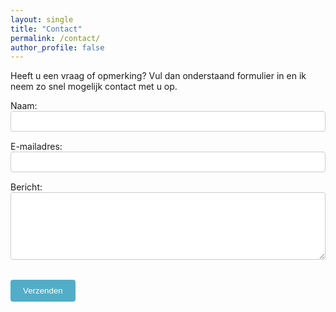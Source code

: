 ```yaml
---
layout: single
title: "Contact"
permalink: /contact/
author_profile: false
---
```


Heeft u een vraag of opmerking? Vul dan onderstaand formulier in en ik neem zo snel mogelijk contact met u op.

<form id="contact-form" action="https://formspree.io/f/mwpqzjab" method="POST">
  <div style="margin-bottom: 15px;">
    <label for="name">Naam:</label><br>
    <input type="text" id="name" name="name" required style="width: 100%; padding: 8px; border: 1px solid #ccc; border-radius: 4px;">
  </div>
  
  <div style="margin-bottom: 15px;">
    <label for="email">E-mailadres:</label><br>
    <input type="email" id="email" name="_replyto" required style="width: 100%; padding: 8px; border: 1px solid #ccc; border-radius: 4px;">
  </div>
  
  <div style="margin-bottom: 15px;">
    <label for="message">Bericht:</label><br>
    <textarea id="message" name="message" required rows="6" style="width: 100%; padding: 8px; border: 1px solid #ccc; border-radius: 4px;"></textarea>
  </div>
  
  <div class="g-recaptcha" data-sitekey="6Lc_wKcrAAAAAGS4J2TW9abGVOnWULJVI71k81CF"></div>
  <br>
  
  <div>
    <button id="submit-button" type="submit" style="padding: 10px 20px; border: none; background-color: #52adc8; color: white; cursor: pointer; border-radius: 4px;">Verzenden</button>
  </div>
</form>

<script src="https://www.google.com/recaptcha/api.js" async defer></script>

<script>
window.addEventListener("load", function() {
  const form = document.getElementById('contact-form');
  form.addEventListener("submit", function(e) {
    e.preventDefault();
    const data = new FormData(form);
    const action = e.target.action;
    const submitButton = document.getElementById('submit-button');
    
    // Visuele feedback
    submitButton.disabled = true;
    submitButton.innerText = "Bezig met verzenden...";

    fetch(action, {
      method: 'POST',
      body: data,
      headers: {
          'Accept': 'application/json'
      }
    }).then(response => {
      if (response.ok) {
        // Succes! Stuur door naar de bedankpagina.
        window.location.href = '/bedankt/';
      } else {
        response.json().then(data => {
          if (Object.hasOwn(data, 'errors')) {
            // Specifieke foutmelding van Formspree, vaak "reCAPTCHA validation failed"
            alert(data["errors"].map(error => error["message"]).join(", "));
          } else {
            alert("Er is een fout opgetreden. Controleer of de reCAPTCHA is aangevinkt.");
          }
          // Heractiveer de knop
          submitButton.disabled = false;
          submitButton.innerText = "Verzenden";
          // Belangrijk: reset de reCAPTCHA zodat de gebruiker het opnieuw kan proberen
          grecaptcha.reset();
        })
      }
    }).catch(error => {
      alert("Verzenden mislukt. Controleer uw internetverbinding.");
      submitButton.disabled = false;
      submitButton.innerText = "Verzenden";
      grecaptcha.reset();
    });
  });
});
</script>
